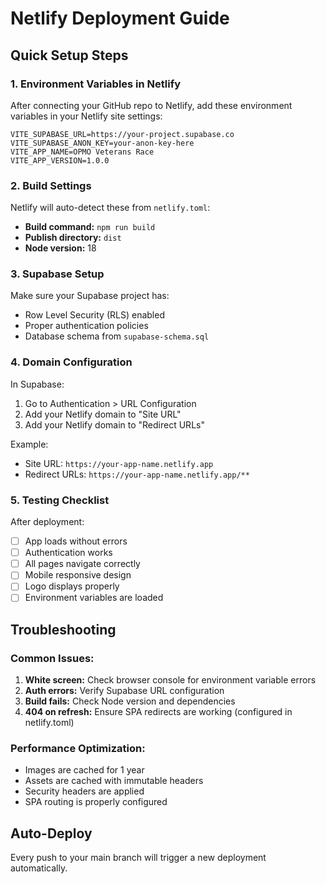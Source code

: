 # Netlify Deployment Guide

## Quick Setup Steps

### 1. Environment Variables in Netlify
After connecting your GitHub repo to Netlify, add these environment variables in your Netlify site settings:

```
VITE_SUPABASE_URL=https://your-project.supabase.co
VITE_SUPABASE_ANON_KEY=your-anon-key-here
VITE_APP_NAME=OPMO Veterans Race
VITE_APP_VERSION=1.0.0
```

### 2. Build Settings
Netlify will auto-detect these from `netlify.toml`:
- **Build command:** `npm run build`
- **Publish directory:** `dist`
- **Node version:** 18

### 3. Supabase Setup
Make sure your Supabase project has:
- Row Level Security (RLS) enabled
- Proper authentication policies
- Database schema from `supabase-schema.sql`

### 4. Domain Configuration
In Supabase:
1. Go to Authentication > URL Configuration
2. Add your Netlify domain to "Site URL"
3. Add your Netlify domain to "Redirect URLs"

Example:
- Site URL: `https://your-app-name.netlify.app`
- Redirect URLs: `https://your-app-name.netlify.app/**`

### 5. Testing Checklist
After deployment:
- [ ] App loads without errors
- [ ] Authentication works
- [ ] All pages navigate correctly
- [ ] Mobile responsive design
- [ ] Logo displays properly
- [ ] Environment variables are loaded

## Troubleshooting

### Common Issues:
1. **White screen:** Check browser console for environment variable errors
2. **Auth errors:** Verify Supabase URL configuration
3. **Build fails:** Check Node version and dependencies
4. **404 on refresh:** Ensure SPA redirects are working (configured in netlify.toml)

### Performance Optimization:
- Images are cached for 1 year
- Assets are cached with immutable headers
- Security headers are applied
- SPA routing is properly configured

## Auto-Deploy
Every push to your main branch will trigger a new deployment automatically.